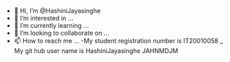 - 👋 Hi, I’m @HashiniJayasinghe
- 👀 I’m interested in ...
- 🌱 I’m currently learning ...
- 💞️ I’m looking to collaborate on ...
- 📫 How to reach me ...
-My student registration number is IT20010058
_ My git hub user name is HashiniJayasinghe JAHNMDJM
<!---
JAHNMDJM/JAHNMDJM is a ✨ special ✨ repository because its `README.md` (this file) appears on your GitHub profile.
You can click the Preview link to take a look at your changes.
--->
